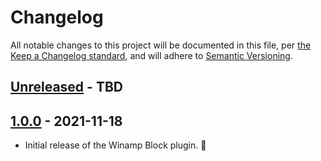 # Changelog

All notable changes to this project will be documented in this file, per [the Keep a Changelog standard](http://keepachangelog.com/), and will adhere to [Semantic Versioning](https://semver.org/spec/v2.0.0.html).

## [Unreleased] - TBD

## [1.0.0] - 2021-11-18
- Initial release of the Winamp Block plugin. 🎉

[Unreleased]: https://github.com/10up/winamp-block/compare/trunk...develop
[1.0.0]: https://github.com/10up/winamp-block/tree/COMMIT-HASH-HERE
